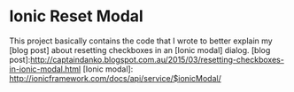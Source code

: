 # Ionic Reset Modal
This project basically contains the code that I wrote to better explain my [blog post] about  resetting checkboxes in an [Ionic modal] dialog.
[blog post]:http://captaindanko.blogspot.com.au/2015/03/resetting-checkboxes-in-ionic-modal.html
[Ionic modal]: http://ionicframework.com/docs/api/service/$ionicModal/
